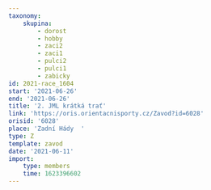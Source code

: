 ```yaml
---
taxonomy:
    skupina:
        - dorost
        - hobby
        - zaci2
        - zaci1
        - pulci2
        - pulci1
        - zabicky
id: 2021-race_1604
start: '2021-06-26'
end: '2021-06-26'
title: '2. JML krátká trať'
link: 'https://oris.orientacnisporty.cz/Zavod?id=6028'
orisid: '6028'
place: 'Zadní Hády  '
type: Z
template: zavod
date: '2021-06-11'
import:
    type: members
    time: 1623396602
---
```



